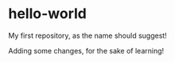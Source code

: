 # hello-world
My first repository, as the name should suggest! 

Adding some changes, for the sake of learning!

